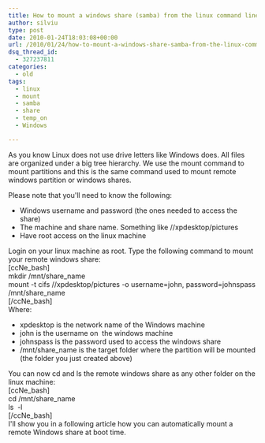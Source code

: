 ```yaml
---
title: How to mount a windows share (samba) from the linux command line
author: silviu
type: post
date: 2010-01-24T18:03:08+00:00
url: /2010/01/24/how-to-mount-a-windows-share-samba-from-the-linux-command-line/
dsq_thread_id:
  - 327237811
categories:
  - old
tags:
  - linux
  - mount
  - samba
  - share
  - temp_on
  - Windows

---
```

As you know Linux does not use drive letters like Windows does. All files are organized under a big tree hierarchy. We use the mount command to mount partitions and this is the same command used to mount remote windows partition or windows shares.

Please note that you'll need to know the following:

  * Windows username and password (the ones needed to access the share)
  * The machine and share name. Something like //xpdesktop/pictures
  * Have root access on the linux machine

Login on your linux machine as root. Type the following command to mount your remote windows share:  
[ccNe_bash]  
mkdir /mnt/share_name  
mount -t cifs //xpdesktop/pictures -o username=john, password=johnspass /mnt/share_name  
[/ccNe_bash]  
Where:

  * xpdesktop is the network name of the Windows machine
  * john is the username on  the windows machine
  * johnspass is the password used to access the windows share
  * /mnt/share_name is the target folder where the partition will be mounted (the folder you just created above)

You can now cd and ls the remote windows share as any other folder on the linux machine:  
[ccNe_bash]  
cd /mnt/share_name  
ls  -l  
[/ccNe_bash]  
I'll show you in a following article how you can automatically mount a remote Windows share at boot time.